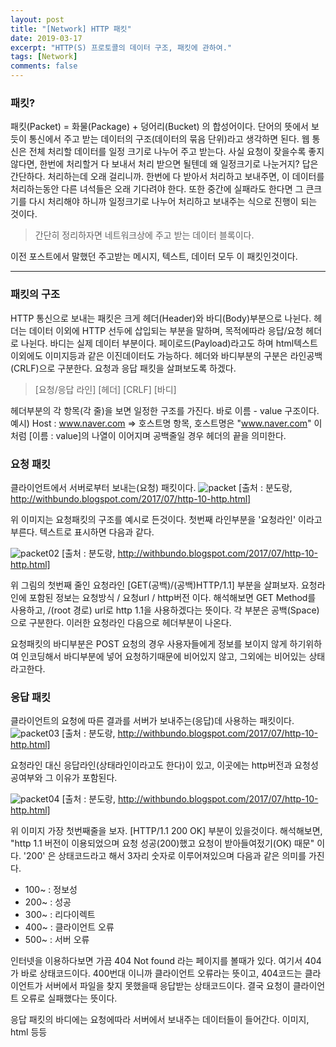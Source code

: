 ```yaml
---
layout: post
title: "[Network] HTTP 패킷"
date: 2019-03-17
excerpt: "HTTP(S) 프로토콜의 데이터 구조, 패킷에 관하여."
tags: [Network]
comments: false
---
```


### 패킷?
패킷(Packet) = 화물(Package) + 덩어리(Bucket) 의 합성어이다. 단어의 뜻에서 보듯이 통신에서 주고 받는 데이터의 구조(데이터의 묶음 단위)라고 생각하면 된다. 웹 통신은 전체 처리할 데이터를 일정 크기로 나누어 주고 받는다. 사실 요청이 잦을수록 좋지 않다면, 한번에 처리할거 다 보내서 처리 받으면 될텐데 왜 일정크기로 나눈거지? 답은 간단하다. 처리하는데 오래 걸리니까. 한번에 다 받아서 처리하고 보내주면, 이 데이터를 처리하는동안 다른 녀석들은 오래 기다려야 한다. 또한 중간에 실패라도 한다면 그 큰크기를 다시 처리해야 하니까 일정크기로 나누어 처리하고 보내주는 식으로 진행이 되는 것이다.

> 간단히 정리하자면 네트워크상에 주고 받는 데이터 블록이다.

이전 포스트에서 말했던 주고받는 메시지, 텍스트, 데이터 모두 이 패킷인것이다.

---

### 패킷의 구조
HTTP 통신으로 보내는 패킷은 크게 헤더(Header)와 바디(Body)부분으로 나뉜다. 헤더는 데이터 이외에 HTTP 선두에 삽입되는 부분을 말하며, 목적에따라 응답/요청 헤더로 나뉜다. 바디는 실제 데이터 부분이다. 페이로드(Payload)라고도 하며 html텍스트 이외에도 이미지등과 같은 이진데이터도 가능하다. 헤더와 바디부분의 구분은 라인공백(CRLF)으로 구분한다. 요청과 응답 패킷을 살펴보도록 하겠다.
> [요청/응답  라인]
> [헤더]
> [CRLF]
> [바디]

헤더부분의 각 항목(각 줄)을 보면 일정한 구조를 가진다. 바로 이름 - value 구조이다.
예시) Host : www.naver.com => 호스트명 항목, 호스트명은 "www.naver.com"
이처럼 [이름 : value]의 나열이 이어지며 공백줄일 경우 헤더의 끝을 의미한다.

### 요청 패킷
클라이언트에서 서버로부터 보내는(요청) 패킷이다.
![packet](/assets/img/http/packet.png)
[출처 : 분도랑, http://withbundo.blogspot.com/2017/07/http-10-http.html]

위 이미지는 요청패킷의 구조를 예시로 든것이다. 첫번째 라인부분을 '요청라인' 이라고 부른다. 텍스트로 표시하면 다음과 같다.

![packet02](/assets/img/http/packet02.png)
[출처 : 분도랑, http://withbundo.blogspot.com/2017/07/http-10-http.html]

위 그림의 첫번째 줄인 요청라인 [GET(공백)/(공백)HTTP/1.1] 부분을 살펴보자. 요청라인에 포함된 정보는 요청방식 / 요청url / http버전 이다. 해석해보면 GET Method를 사용하고, /(root 경로) url로 http 1.1을 사용하겠다는 뜻이다. 각 부분은 공백(Space)으로 구분한다. 이러한 요청라인 다음으로 헤더부분이 나온다.

요청패킷의 바디부분은 POST 요청의 경우 사용자들에게 정보를 보이지 않게 하기위하여 인코딩해서 바디부분에 넣어 요청하기때문에 비어있지 않고, 그외에는 비어있는 상태라고한다.


### 응답 패킷
클라이언트의 요청에 따른 결과를 서버가 보내주는(응답)데 사용하는 패킷이다.
![packet03](/assets/img/http/packet03.png)
[출처 : 분도랑, http://withbundo.blogspot.com/2017/07/http-10-http.html]

요청라인 대신 응답라인(상태라인이라고도 한다)이 있고, 이곳에는 http버전과 요청성공여부와 그 이유가 포함된다.

![packet04](/assets/img/http/packet04.png)
[출처 : 분도랑, http://withbundo.blogspot.com/2017/07/http-10-http.html]

위 이미지 가장 첫번째줄을 보자. [HTTP/1.1 200 OK] 부분이 있을것이다. 해석해보면, "http 1.1 버전이 이용되었으며 요청 성공(200)했고 요청이 받아들여젔기(OK) 때문" 이다.
'200' 은 상태코드라고 해서 3자리 숫자로 이루어져있으며 다음과 같은 의미를 가진다.
 - 100~ : 정보성
 - 200~ : 성공
 - 300~ : 리다이렉트
 - 400~ : 클라이언트 오류
 - 500~ : 서버 오류

인터넷을 이용하다보면 가끔 404 Not found 라는 페이지를 볼때가 있다. 여기서 404가 바로 상태코드이다. 400번대 이니까 클라이언트 오류라는 뜻이고, 404코드는 클라이언트가 서버에서 파일을 찾지 못했을때 응답받는 상태코드이다. 결국 요청이 클라이언트 오류로 실패했다는 뜻이다.

응답 패킷의 바디에는 요청에따라 서버에서 보내주는 데이터들이 들어간다. 이미지, html 등등
